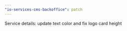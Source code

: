 ```yaml
---
"io-services-cms-backoffice": patch
---
```


Service details: update text color and fix logo card height
